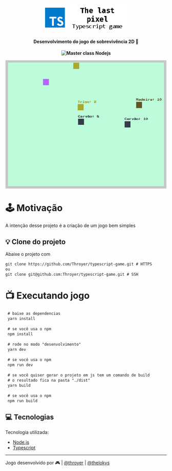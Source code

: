 <h1 align="center">
    <img src="./assets/the_last_pixel.png" alt="Typescript" height="80"/>
</h1>

<h4 align="center">
   Desenvolvimento do jogo de sobrevivência 2D 👾
</h4>

<h4/>
<p align="center">
  <img src="https://img.shields.io/badge/The%20last%20pixel%20-game-red" alt="Master class Nodejs"/>
<p/>

<p align="center">
  <img align="center" src="./assets/game.PNG" height="400px" />
</p>

# 🕹️ Motivação
A intenção desse projeto é a criação de um jogo bem simples

## :bulb: Clone do projeto
Abaixe o projeto com 
```shell
git clone https://github.com/Throyer/typescript-game.git # HTTPS
ou
git clone git@github.com:Throyer/typescript-game.git # SSH
```

# 📺 Executando jogo
```shell
 # baixe as dependencias
 yarn install 

 # se você usa o npm
 npm install

 # rode no modo "desenvolvimento"
 yarn dev

 # se você usa o npm
 npm run dev

 # se você quiser gerar o projeto em js tem um comando de build
 # o resultado fica na pasta "./dist"
 yarn build

 # se você usa o npm
 npm run build
```
 
## :computer: Tecnologias
  
Tecnologia utilizada:
- [Node.js](https://nodejs.org/en/)
- [Typescript](https://www.typescriptlang.org/)
---
Jogo desenvolvido por 🎮 | [@throyer](https://github.com/Throyer) | [@thelokys](https://github.com/thelokys)
